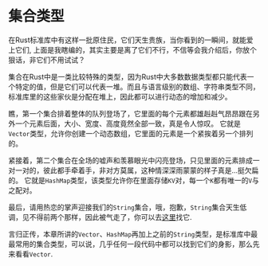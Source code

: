 # 集合类型

在Rust标准库中有这样一批原住民，它们天生贵族，当你看到的一瞬间，就能爱上它们, 上面是我瞎编的，其实主要是离了它们不行，不信等会我介绍后，你放个狠话，非它们不用试试？

集合在Rust中是一类比较特殊的类型，因为Rust中大多数数据类型都只能代表一个特定的值，但是它们可以代表一堆。而且与语言级别的数组、字符串类型不同，标准库里的这些家伙是分配在堆上，因此都可以进行动态的增加和减少。

瞧，第一个集合排着整体的队列登场了，它里面的每个元素都雄赳赳气昂昂跟在另外一个元素后面，大小、宽度、高度竟然全部一致，真是令人惊叹。 它就是`Vector`类型，允许你创建一个动态数组，它里面的元素是一个紧挨着另一个排列的。

紧接着，第二个集合在全场的嘘声和羡慕眼光中闪亮登场，只见里面的元素排成一对一对的，彼此都手牵着手，非对方莫属，这种情深深雨蒙蒙的样子真是...挺欠扁的。 它就是`HashMap`类型，该类型允许你在里面存储`KV`对，每一个`K`都有唯一的`V`与之配对。

最后，请用热恋的掌声迎接我们的`String`集合，哦，抱歉，`String`集合天生低调，见不得前两个那样，因此被气走了，你可以去[这里](../compound-type/string-slice)找它.


言归正传，本章所讲的`Vector`、`HashMap`再加上之前的`String`类型，是标准库中最最常用的集合类型，可以说，几乎任何一段代码中都可以找到它们的身影，那么先来看看`Vector`.